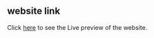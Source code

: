 ## website link
Click [here](https://gallant-brahmagupta-23279c.netlify.app/) to see the Live preview of the website.

